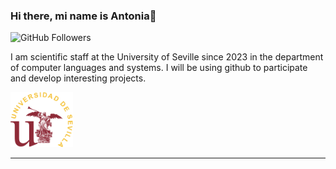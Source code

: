 ### Hi there, mi name is Antonia👋

![GitHub Followers](https://img.shields.io/github/followers/CHECA3?style=social)



I am scientific staff at the University of Seville since 2023 in the department of computer languages and systems.
I will be using github to participate and develop interesting projects.

<img src="https://raw.githubusercontent.com/CHECA3/CHECA3/main/us.png" alt="us" width="100">

***


<!--
**CHECA3/CHECA3** is a ✨ _special_ ✨ repository because its `README.md` (this file) appears on your GitHub profile.

Here are some ideas to get you started:

- 🔭 I’m currently working on ...
- 🌱 I’m currently learning ...
- 👯 I’m looking to collaborate on ...
- 🤔 I’m looking for help with ...
- 💬 Ask me about ...
- 📫 How to reach me: ...
- 😄 Pronouns: ...
- ⚡ Fun fact: ...
-->
